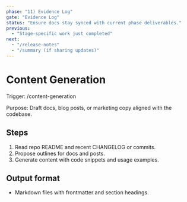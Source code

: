 ```yaml
---
phase: "11) Evidence Log"
gate: "Evidence Log"
status: "Ensure docs stay synced with current phase deliverables."
previous:
  - "Stage-specific work just completed"
next:
  - "/release-notes"
  - "/summary (if sharing updates)"
---
```


# Content Generation

Trigger: /content-generation

Purpose: Draft docs, blog posts, or marketing copy aligned with the codebase.

## Steps

1. Read repo README and recent CHANGELOG or commits.
2. Propose outlines for docs and posts.
3. Generate content with code snippets and usage examples.

## Output format

- Markdown files with frontmatter and section headings.

